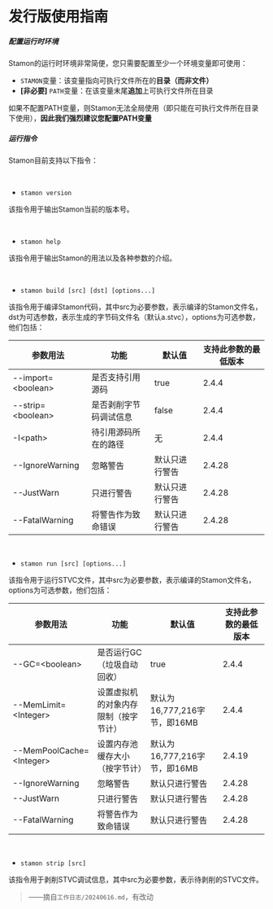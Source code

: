 # 发行版使用指南

##### 配置运行时环境

Stamon的运行时环境非常简便，您只需要配置至少一个环境变量即可使用：

* ``STAMON``变量：该变量指向可执行文件所在的**目录（而非文件）**
* **[非必要]** ``PATH``变量：在该变量末尾**追加**上可执行文件所在目录

如果不配置PATH变量，则Stamon无法全局使用（即只能在可执行文件所在目录下使用），**因此我们强烈建议您配置PATH变量**

##### 运行指令

Stamon目前支持以下指令：

<br>

* ``stamon version``

该指令用于输出Stamon当前的版本号。

<br>

* ``stamon help``

该指令用于输出Stamon的用法以及各种参数的介绍。

<br>

* ``stamon build [src] [dst] [options...]``

该指令用于编译Stamon代码，其中src为必要参数，表示编译的Stamon文件名，dst为可选参数，表示生成的字节码文件名（默认a.stvc），options为可选参数，他们包括：

|参数用法|功能|默认值|支持此参数的最低版本|
|-|-|-|-|
|--import=&lt;boolean&gt;|是否支持引用源码|true|2.4.4|
|--strip=&lt;boolean&gt;|是否剥削字节码调试信息|false|2.4.4|
|-I&lt;path&gt;|待引用源码所在的路径|无|2.4.4|
|--IgnoreWarning|忽略警告|默认只进行警告|2.4.28|
|--JustWarn|只进行警告|默认只进行警告|2.4.28|
|--FatalWarning|将警告作为致命错误|默认只进行警告|2.4.28|


<br>

* ``stamon run [src] [options...]``

该指令用于运行STVC文件，其中src为必要参数，表示编译的Stamon文件名，options为可选参数，他们包括：

|参数用法|功能|默认值|支持此参数的最低版本|
|-|-|-|-|
|--GC=&lt;boolean&gt;|是否运行GC（垃圾自动回收）|true|2.4.4|
|--MemLimit=&lt;Integer&gt;|设置虚拟机的对象内存限制（按字节计）|默认为16,777,216字节，即16MB|2.4.4|
|--MemPoolCache=&lt;Integer&gt;|设置内存池缓存大小（按字节计）|默认为16,777,216字节，即16MB|2.4.19|
|--IgnoreWarning|忽略警告|默认只进行警告|2.4.28|
|--JustWarn|只进行警告|默认只进行警告|2.4.28|
|--FatalWarning|将警告作为致命错误|默认只进行警告|2.4.28|

<br>

* ``stamon strip [src]``

该指令用于剥削STVC调试信息，其中src为必要参数，表示待剥削的STVC文件。


> ——摘自``工作日志/20240616.md``，有改动